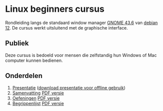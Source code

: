 # Linux beginners cursus
Rondleiding langs de standaard window manager [GNOME 43.6](https://help.gnome.org/) van [debian 12](https://debian.org). De
cursus werkt uitsluitend met de graphische interface.

## Publiek
Deze cursus is bedoeld voor mensen die zelfstandig hun Windows of Mac computer kunnen bedienen.

## Onderdelen
1. [Presentatie](https://slspeek.github.io/linux-beginners-cursus) ([download presentatie voor offline gebruik](https://github.com/slspeek/linux-beginners-cursus/releases/latest/download/presentatie.zip))
1. [Samenvatting](https://slspeek.github.io/linux-beginners-cursus/samenvatting.html) [PDF versie](https://github.com/slspeek/linux-beginners-cursus/releases/latest/download/samenvatting.pdf)
1. [Oefeningen](https://slspeek.github.io/linux-beginners-cursus/oefeningen.html) [PDF versie](https://github.com/slspeek/linux-beginners-cursus/releases/latest/download/oefeningen.pdf)
1. [Begrippenlijst](https://slspeek.github.io/linux-beginners-cursus/begrippen.html) [PDF versie](https://github.com/slspeek/linux-beginners-cursus/releases/latest/download/begrippen.pdf)
